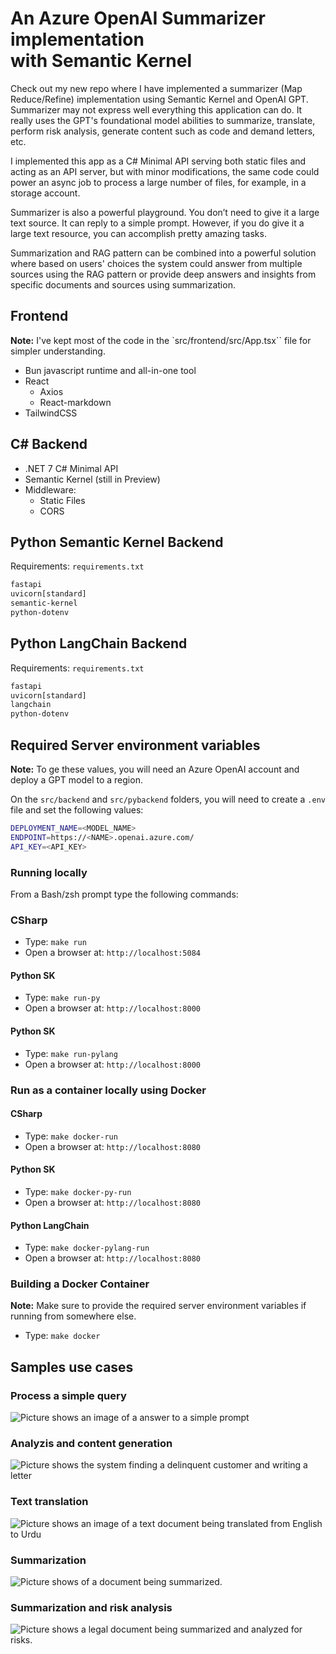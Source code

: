 # An Azure OpenAI Summarizer implementation<br/>with Semantic Kernel

Check out my new repo where I have implemented a summarizer (Map Reduce/Refine) implementation using Semantic Kernel and OpenAI GPT. Summarizer may not express well everything this application can do. It really uses the GPT's foundational model abilities to summarize, translate, perform risk analysis, generate content such as code and demand letters, etc.

I implemented this app as a C# Minimal API serving both static files and acting as an API server, but with minor modifications, the same code could power an async job to process a large number of files, for example, in a storage account.

Summarizer is also a powerful playground. You don’t need to give it a large text source. It can reply to a simple prompt. However, if you do give it a large text resource, you can accomplish pretty amazing tasks.

Summarization and RAG pattern can be combined into a powerful solution where based on users' choices the system could answer from multiple sources using the RAG pattern or provide deep answers and insights from specific documents and sources using summarization.

## Frontend

**Note:** I've kept most of the code in the `src/frontend/src/App.tsx`` file for simpler understanding.

- Bun javascript runtime and all-in-one tool
- React
  - Axios
  - React-markdown
- TailwindCSS

## C# Backend

- .NET 7 C# Minimal API
- Semantic Kernel (still in Preview)
- Middleware:
  - Static Files
  - CORS

## Python Semantic Kernel Backend

Requirements: `requirements.txt`

```txt
fastapi
uvicorn[standard]
semantic-kernel
python-dotenv
```

## Python LangChain Backend

Requirements: `requirements.txt`

```txt
fastapi
uvicorn[standard]
langchain
python-dotenv
```

## Required Server environment variables

**Note:** To ge these values, you will need an Azure OpenAI account and deploy a GPT model to a region.

On the `src/backend` and `src/pybackend` folders, you will need to create a `.env` file and set the following values:

```bash
DEPLOYMENT_NAME=<MODEL_NAME>
ENDPOINT=https://<NAME>.openai.azure.com/
API_KEY=<API_KEY>
```

### Running locally

From a Bash/zsh prompt type the following commands:

### CSharp

- Type: `make run`
- Open a browser at: `http://localhost:5084`

#### Python SK

- Type: `make run-py`
- Open a browser at: `http://localhost:8000`

#### Python SK

- Type: `make run-pylang`
- Open a browser at: `http://localhost:8000`

### Run as a container locally using Docker

#### CSharp

- Type: `make docker-run`
- Open a browser at: `http://localhost:8080`

#### Python SK

- Type: `make docker-py-run`
- Open a browser at: `http://localhost:8080`

#### Python LangChain

- Type: `make docker-pylang-run`
- Open a browser at: `http://localhost:8080`

### Building a Docker Container

**Note:** Make sure to provide the required server environment variables if running from somewhere else.

- Type: `make docker`

## Samples use cases

### Process a simple query

![Picture shows an image of a answer to a simple prompt](images/sksm-1.png)

### Analyzis and content generation

![Picture shows the system finding a delinquent customer and writing a letter](images/sksm-2.png)

### Text translation

![Picture shows an image of a text document being translated from English to Urdu](images/sksm-3.png)

### Summarization

![Picture shows of a document being summarized.](images/sksm-4.png)

### Summarization and risk analysis

![Picture shows a legal document being summarized and analyzed for risks.](images/sksm-5.png)
